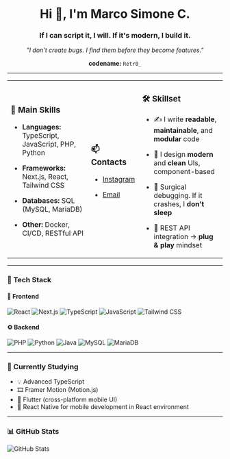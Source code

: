 <h1 align="center">Hi 👋, I'm Marco Simone C.</h1>
<h3 align="center">If I can script it, I will. If it's modern, I build it.</h3>
<p align="center"><em>"I don’t create bugs. I find them before they become features."</em></p>
<p align="center"><strong>codename:</strong> <code>Retr0_</code></p>

---

<div align="center">

<table>
  <tr>
    <td>

### 🧠 Main Skills

- **Languages:** TypeScript, JavaScript, PHP, Python  
- **Frameworks:** Next.js, React, Tailwind CSS  
- **Databases:** SQL (MySQL, MariaDB)  
- **Other:** Docker, CI/CD, RESTful API

    </td>
    <td>

### 📫 Contacts

<!-- - [LinkedIn](#) -->
- [Instagram](https://www.instagram.com/_.marco_simone._/)
<!-- - [Portfolio](#) -->
- [Email](mailto:marco_simone@svago.online)

    </td>
    <td>

### 🛠️ Skillset

- ✍️ I write **readable**, **maintainable**, and **modular** code  
- 🎨 I design **modern** and **clean** UIs, component-based  
- 🧪 Surgical debugging. If it crashes, I **don’t sleep**  
- 🧬 REST API integration → **plug & play** mindset

    </td>
  </tr>
</table>

</div>

---

### 🧰 Tech Stack

#### 🚀 Frontend

![React](https://img.shields.io/badge/React-20232A?style=for-the-badge&logo=react&logoColor=61DAFB)
![Next.js](https://img.shields.io/badge/Next.js-000000?style=for-the-badge&logo=nextdotjs&logoColor=white)
![TypeScript](https://img.shields.io/badge/TypeScript-007ACC?style=for-the-badge&logo=typescript&logoColor=white)
![JavaScript](https://img.shields.io/badge/JavaScript-F7DF1E?style=for-the-badge&logo=javascript&logoColor=black)
![Tailwind CSS](https://img.shields.io/badge/Tailwind_CSS-06B6D4?style=for-the-badge&logo=tailwind-css&logoColor=white)

#### ⚙️ Backend

![PHP](https://img.shields.io/badge/PHP-777BB4?style=for-the-badge&logo=php&logoColor=white)
![Python](https://img.shields.io/badge/Python-3776AB?style=for-the-badge&logo=python&logoColor=white)
![Java](https://img.shields.io/badge/Java-ED8B00?style=for-the-badge&logo=openjdk&logoColor=white)
![MySQL](https://img.shields.io/badge/MySQL-4479A1?style=for-the-badge&logo=mysql&logoColor=white)
![MariaDB](https://img.shields.io/badge/MariaDB-003545?style=for-the-badge&logo=mariadb&logoColor=white)

---

### 🚧 Currently Studying

- 💡 Advanced TypeScript  
- 🎞️ Framer Motion (Motion.js)  
- 📱 Flutter (cross-platform mobile UI)  
- 📲 React Native for mobile development in React environment

---

### 📊 GitHub Stats

![GitHub Stats](https://github-readme-stats.vercel.app/api?username=Retr0dev-jpg&show_icons=true&theme=transparent)
